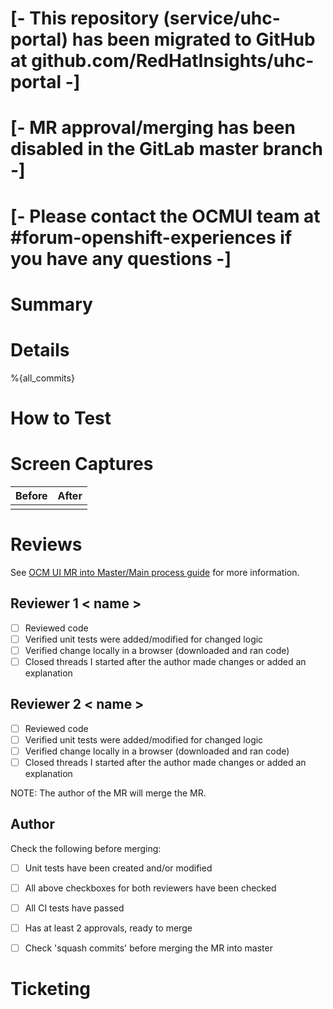 # [- This repository (service/uhc-portal) has been migrated to GitHub at github.com/RedHatInsights/uhc-portal -]
# [- MR approval/merging has been disabled in the GitLab master branch -]
# [- Please contact the OCMUI team at #forum-openshift-experiences if you have any questions -]

# Summary

<!-- add a summarized description of the MR content -->


# Details

<!-- add a detailed list of changes, and link to the relevant commit-revision on each item.
alternatively, use the below generated text to simply show the MR commits' messages -->

<!--
an auto-generated list of the MR commits.  if any commit titles include a type prefix
(e.g. "fix", "feat", "docs"), the list will be categorized by type.
if you only see {all_commits} here but no text was generated, cancel and re-open the MR.
-->

%{all_commits}


# How to Test

<!-- add any useful information for local testing, like environment or tooling prerequisites,
specially used CLI options, the user-flow, and so on -->


# Screen Captures

| Before                                              | After                                   |
| --------------------------------------------------- | --------------------------------------- |
| <!-- attach a "before" screenshot or video here --> | <!-- attach an "after" capture here --> |
             

# Reviews

See [OCM UI MR into Master/Main process guide](https://docs.google.com/document/d/1utGXwyP63cViOyLR7T2R7eU5BoeNOKMf7MyqjY1VApo/) for more information.

## Reviewer 1 < name >

- [ ] Reviewed code
- [ ] Verified unit tests were added/modified for changed logic
- [ ] Verified change locally in a browser (downloaded and ran code)
- [ ] Closed threads I started after the author made changes or added an explanation

## Reviewer 2 < name >

- [ ] Reviewed code
- [ ] Verified unit tests were added/modified for changed logic
- [ ] Verified change locally in a browser (downloaded and ran code)
- [ ] Closed threads I started after the author made changes or added an explanation

NOTE: The author of the MR will merge the MR.

## Author

Check the following before merging:

- [ ] Unit tests have been created and/or modified
- [ ] All above checkboxes for both reviewers have been checked
- [ ] All CI tests have passed
- [ ] Has at least 2 approvals, ready to merge
- [ ] Check 'squash commits' before merging the MR into master


# Ticketing

<!-- state the ticket or tickets this MR pertains to, e.g. "closes OCMUI-nnn, OCMUI-mmm".
note that "fixes", "closes" or "resolves" (case-insensitive) will automatically
move the ticket(s) to "review" upon merge.
to avoid this, you can use e.g. "addresses OCMUI-nnn" -->
